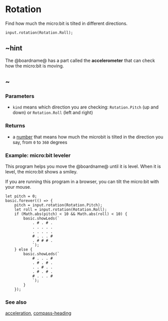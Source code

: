 # Rotation

Find how much the micro:bit is tilted in different directions.

```sig
input.rotation(Rotation.Roll);
```

## ~hint

The @boardname@ has a part called the **accelerometer** that can
check how the micro:bit is moving.

## ~

### Parameters

* ``kind`` means which direction you are checking: `Rotation.Pitch` (up and down) or `Rotation.Roll` (left and right)

### Returns

* a [number](/reference/types/number) that means how much the microbit is tilted in the direction you say, from `0` to `360` degrees

### Example: micro:bit leveler

This program helps you move the @boardname@ until it is level.  When
it is level, the micro:bit shows a smiley.

If you are running this program in a browser, you can tilt the
micro:bit with your mouse.


```blocks
let pitch = 0;
basic.forever(() => {
    pitch = input.rotation(Rotation.Pitch);
    let roll = input.rotation(Rotation.Roll);
    if (Math.abs(pitch) < 10 && Math.abs(roll) < 10) {
        basic.showLeds(`
            . # . # .
            . . . . .
            . . . . .
            # . . . #
            . # # # .
            `);
    } else {
        basic.showLeds(`
            # . . . #
            . # . # .
            . . # . .
            . # . # .
            # . . . #
            `);
        }
	});
```

### See also

[acceleration](/reference/input/acceleration), [compass-heading](/reference/input/compass-heading)

